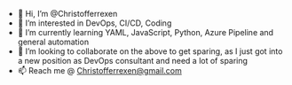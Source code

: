 - 👋 Hi, I’m @Christofferrexen
- 👀 I’m interested in DevOps, CI/CD, Coding
- 🌱 I’m currently learning YAML, JavaScript, Python, Azure Pipeline and general automation
- 💞️ I’m looking to collaborate on the above to get sparing, as I just got into a new position as DevOps consultant and need a lot of sparing
- 📫 Reach me @ Christofferrexen@gmail.com 

<!---
Christofferrexen/Christofferrexen is a ✨ special ✨ repository because its `README.md` (this file) appears on your GitHub profile.
You can click the Preview link to take a look at your changes.
--->
